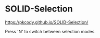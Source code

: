 # SOLID-Selection

https://pkcody.github.io/SOLID-Selection/
 
 Press 'N' to switch between selection modes.
